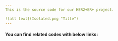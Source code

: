 ```yaml
---
This is the source code for our HER2+ER+ project.

![alt text](Isolated.png "Title")
---
```


#### You can find related codes with below links:

